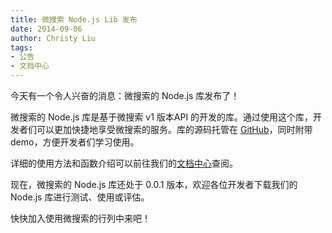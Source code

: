 ```yaml
---
title: 微搜索 Node.js Lib 发布
date: 2014-09-06
author: Christy Liu
tags:
- 公告
- 文档中心
---
```

今天有一个令人兴奋的消息：微搜索的 Node.js 库发布了！

微搜索的 Node.js 库是基于微搜索 v1 版本API 的开发的库。通过使用这个库，开发者们可以更加快捷地享受微搜索的服务。库的源码托管在 [GitHub](https://github.com/tinysou/tinysou-node)，同时附带 demo，方便开发者们学习使用。

详细的使用方法和函数介绍可以前往我们的[文档中心](http://doc.tinysou.com/libs/nodejs.html)查阅。

现在，微搜索的 Node.js 库还处于 0.0.1 版本，欢迎各位开发者下载我们的 Node.js 库进行测试、使用或评估。

快快加入使用微搜索的行列中来吧！
